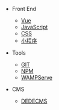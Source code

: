 - Front End

  - [Vue](fe/vue)
  - [JavaScript](fe/javascript)
  - [CSS](fe/css)
  - [小程序](fe/xcx)

- Tools

  - [GIT](tools/git)
  - [NPM](tools/npm)
  - [WAMPServe](tools/wampserve)

- CMS
  - [DEDECMS](cms/dedecms)
